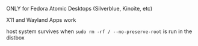ONLY for Fedora Atomic Desktops (Silverblue, Kinoite, etc)

X11 and Wayland Apps work

host system survives when `sudo rm -rf / --no-preserve-root` is run in the distbox

